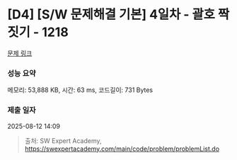 # [D4] [S/W 문제해결 기본] 4일차 - 괄호 짝짓기 - 1218 

[문제 링크](https://swexpertacademy.com/main/code/problem/problemDetail.do?contestProbId=AV14eWb6AAkCFAYD) 

### 성능 요약

메모리: 53,888 KB, 시간: 63 ms, 코드길이: 731 Bytes

### 제출 일자

2025-08-12 14:09



> 출처: SW Expert Academy, https://swexpertacademy.com/main/code/problem/problemList.do